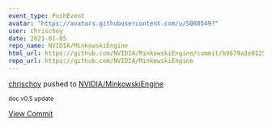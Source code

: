 ```yaml
---
event_type: PushEvent
avatar: "https://avatars.githubusercontent.com/u/5080549?"
user: chrischoy
date: 2021-01-05
repo_name: NVIDIA/MinkowskiEngine
html_url: https://github.com/NVIDIA/MinkowskiEngine/commit/b9679a3e01250e9ffeb4b6b50c00c039c68af040
repo_url: https://github.com/NVIDIA/MinkowskiEngine
---
```


<a href='https://github.com/chrischoy' target='_blank'>chrischoy</a> pushed to <a href='https://github.com/NVIDIA/MinkowskiEngine' target='_blank'>NVIDIA/MinkowskiEngine</a>

<small>doc v0.5 update</small>

<a href='https://github.com/NVIDIA/MinkowskiEngine/commit/b9679a3e01250e9ffeb4b6b50c00c039c68af040' target='_blank'>View Commit</a>